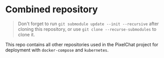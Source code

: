 # Combined repository

> Don't forget to run `git submodule update --init --recursive` after cloning this repository, or use `git clone --recurse-submodules` to clone it.

This repo contains all other repositories used in the PixelChat project for deployment with `docker-compose` and `kubernetes`.


